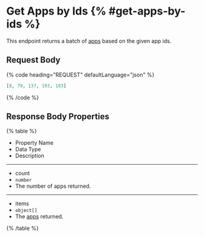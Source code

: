 # Get Apps by Ids {% #get-apps-by-ids %}

This endpoint returns a batch of [apps](#apps) based on the given app ids.

## Request Body

{% code heading="REQUEST" defaultLanguage="json" %}

```json
[8, 79, 137, 193, 183]
```

{% /code %}

## Response Body Properties

{% table %}

- Property Name
- Data Type
- Description

---

- count
- `number`
- The number of apps returned.

---

- items
- `object[]`
- The [apps](#apps) returned.

{% /table %}
